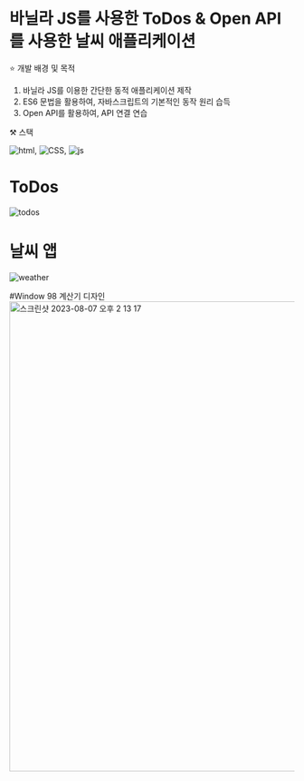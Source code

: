 # 바닐라 JS를 사용한 ToDos & Open API를 사용한 날씨 애플리케이션

⭐️ 개발 배경 및 목적
  1. 바닐라 JS를 이용한 간단한 동적 애플리케이션 제작
  2. ES6 문법을 활용하여, 자바스크립트의 기본적인 동작 원리 습득
  3. Open API를 활용하여, API 연결 연습

⚒️ 스택 

![html](https://img.shields.io/badge/HTML-239120?style=for-the-badge&logo=html5&logoColor=white), ![CSS](https://img.shields.io/badge/CSS-239120?&style=for-the-badge&logo=css3&logoColor=white), ![js](https://img.shields.io/badge/JavaScript-F7DF1E?style=for-the-badge&logo=JavaScript&logoColor=white)

# ToDos
![todos](https://github.com/oceanlee-seoul/Calc-todo-weatherApp/assets/108586797/84408d1e-6293-4c39-a363-8ba70210c90b)

# 날씨 앱
![weather](https://github.com/oceanlee-seoul/Calc-todo-weatherApp/assets/108586797/ba606228-a582-445a-8b76-4b7a2909cb8c)

#Window 98 계산기 디자인
<img width="829" alt="스크린샷 2023-08-07 오후 2 13 17" src="https://github.com/oceanlee-seoul/Calc-todo-weatherApp/assets/108586797/0c414374-4def-4c03-94de-a2ddc040d779">

